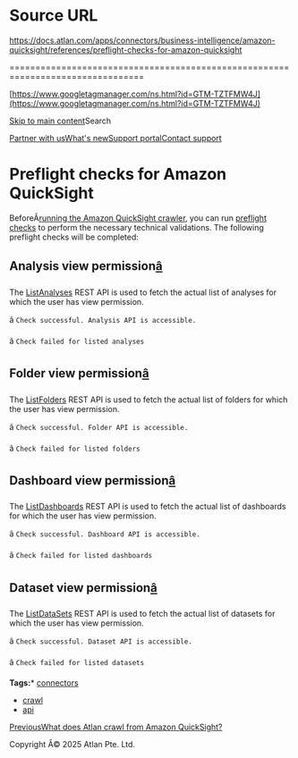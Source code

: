 # Source URL
https://docs.atlan.com/apps/connectors/business-intelligence/amazon-quicksight/references/preflight-checks-for-amazon-quicksight

================================================================================

<!--
canonical: https://docs.atlan.com/apps/connectors/business-intelligence/amazon-quicksight/references/preflight-checks-for-amazon-quicksight
link-alternate: https://docs.atlan.com/apps/connectors/business-intelligence/amazon-quicksight/references/preflight-checks-for-amazon-quicksight
meta-description: The [ListAnalyses](https://docs.aws.amazon.com/quicksight/latest/APIReference/API_ListAnalyses.html) REST API is used to fetch the actual list of analyses for which the user has view permission.
meta-docsearch:docusaurus_tag: docs-default-current
meta-docsearch:language: en
meta-docsearch:version: current
meta-docusaurus_locale: en
meta-docusaurus_tag: docs-default-current
meta-docusaurus_version: current
meta-generator: Docusaurus v3.8.1
meta-og-description: The [ListAnalyses](https://docs.aws.amazon.com/quicksight/latest/APIReference/API_ListAnalyses.html) REST API is used to fetch the actual list of analyses for which the user has view permission.
meta-og-locale: en
meta-og-title: Preflight checks for Amazon QuickSight | Atlan Documentation
meta-og-url: https://docs.atlan.com/apps/connectors/business-intelligence/amazon-quicksight/references/preflight-checks-for-amazon-quicksight
meta-twitter:card: summary_large_image
meta-viewport: width=device-width,initial-scale=1
title: Preflight checks for Amazon QuickSight | Atlan Documentation
-->

[https://www.googletagmanager.com/ns.html?id=GTM-TZTFMW4J](https://www.googletagmanager.com/ns.html?id=GTM-TZTFMW4J)

[Skip to main content](#__docusaurus_skipToContent_fallback)Search

[Partner with us](https://docs.google.com/forms/d/e/1FAIpQLScuAIhCm2GS7YFstrOjawbP8J7PUmOynQo7wI2yGCcCyEcVSw/viewform)[What's new](https://shipped.atlan.com/)[Support portal](https://atlan.zendesk.com/auth/v2/login/signin?return_to=https%3A%2F%2Fatlan.zendesk.com%2Fhc%2Fen-us&theme=hc&locale=en-us&brand_id=1900000425113&auth_origin=1900000425113%2Cfalse%2Ctrue)[Contact support](/support/submit-request)

Preflight checks for Amazon QuickSight
======================================

BeforeÂ[running the Amazon QuickSight crawler](/apps/connectors/business-intelligence/amazon-quicksight/how-tos/crawl-amazon-quicksight), you can run [preflight checks](/product/connections/concepts/what-are-preflight-checks) to perform the necessary technical validations. The following preflight checks will be completed:

Analysis view permission[â](#analysis-view-permission "Direct link to Analysis view permission")
--------------------------------------------------------------------------------------------------

The [ListAnalyses](https://docs.aws.amazon.com/quicksight/latest/APIReference/API_ListAnalyses.html) REST API is used to fetch the actual list of analyses for which the user has view permission.

â `Check successful. Analysis API is accessible.`

â `Check failed for listed analyses`

Folder view permission[â](#folder-view-permission "Direct link to Folder view permission")
--------------------------------------------------------------------------------------------

The [ListFolders](https://docs.aws.amazon.com/quicksight/latest/APIReference/API_ListFolders.html) REST API is used to fetch the actual list of folders for which the user has view permission.

â `Check successful. Folder API is accessible.`

â `Check failed for listed folders`

Dashboard view permission[â](#dashboard-view-permission "Direct link to Dashboard view permission")
-----------------------------------------------------------------------------------------------------

The [ListDashboards](https://docs.aws.amazon.com/quicksight/latest/APIReference/API_ListDashboards.html) REST API is used to fetch the actual list of dashboards for which the user has view permission.

â `Check successful. Dashboard API is accessible.`

â `Check failed for listed dashboards`

Dataset view permission[â](#dataset-view-permission "Direct link to Dataset view permission")
-----------------------------------------------------------------------------------------------

The [ListDataSets](https://docs.aws.amazon.com/quicksight/latest/APIReference/API_ListDataSets.html) REST API is used to fetch the actual list of datasets for which the user has view permission.

â `Check successful. Dataset API is accessible.`

â `Check failed for listed datasets`

**Tags:*** [connectors](/tags/connectors)
* [crawl](/tags/crawl)
* [api](/tags/api)

[PreviousWhat does Atlan crawl from Amazon QuickSight?](/apps/connectors/business-intelligence/amazon-quicksight/references/what-does-atlan-crawl-from-amazon-quicksight)

Copyright Â© 2025 Atlan Pte. Ltd.

